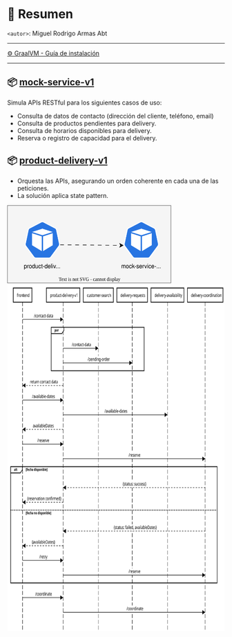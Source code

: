 # 📌 Resumen
`<autor>`: Miguel Rodrigo Armas Abt <br>

---

[⚙️ GraalVM - Guía de instalación](https://github.com/miguel-armas-abt/roadmap-graalvm/blob/main/path/00-setup/README.md) <br>

---

## 📦 [mock-service-v1](mock-service-v1/README.md)
Simula APIs RESTful para los siguientes casos de uso:
- Consulta de datos de contacto (dirección del cliente, teléfono, email)
- Consulta de productos pendientes para delivery.
- Consulta de horarios disponibles para delivery.
- Reserva o registro de capacidad para el delivery.

## 📦 [product-delivery-v1](product-delivery-v1/README.md)
- Orquesta las APIs, asegurando un orden coherente en cada una de las peticiones.
- La solución aplica state pattern.

<img src="./diagrams.svg" width="380" height="180">

<br>

<img src="./sequencediagram.svg" width="750" height="800">